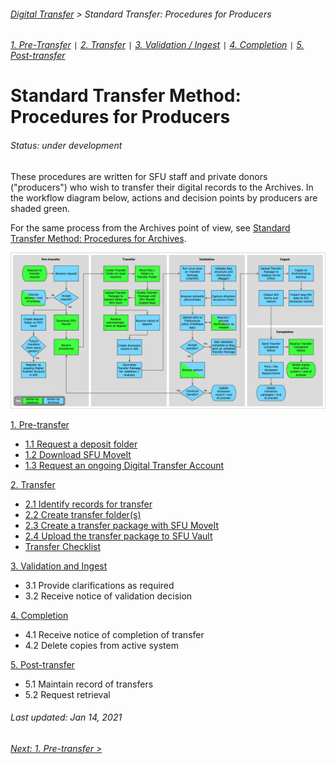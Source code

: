 ###### [Digital Transfer](../../README.md) > Standard Transfer: Procedures for Producers
###### [1. Pre-Transfer](01-pre-transfer.md) `|` [2. Transfer](02-transfer.md) `|` [3. Validation / Ingest](03-validation-ingest.md) `|` [4. Completion](04-completion.md) `|` [5. Post-transfer](05-post-transfer.md)

# Standard Transfer Method: Procedures for Producers
###### Status: under development
These procedures are written for SFU staff and private donors ("producers") who wish to transfer their digital records to the Archives. In the workflow diagram below, actions and decision points by producers are shaded green.

For the same process from the Archives point of view, see [Standard Transfer Method: Procedures for Archives](../standard-archives/00-introduction.md).

![Workflow diagram](../../screenshots/00-digital-transfer-workflow.png)

[1. Pre-transfer](01-pre-transfer.md)
- [1.1 Request a deposit folder](01-pre-transfer.md#11-request-a-deposit-folder)
- [1.2 Download SFU MoveIt](01-pre-transfer.md#12-download-sfu-moveit)
- [1.3 Request an ongoing Digital Transfer Account](01-pre-transfer.md#13-request-an-ongoing-digital-transfer-account)

[2. Transfer](02-transfer.md)
- [2.1 Identify records for transfer](02-transfer.md#21-identify-records-for-transfer)
- [2.2 Create transfer folder(s)](02-transfer.md#22-create-transfer-folders)
- [2.3 Create a transfer package with SFU MoveIt](02-transfer.md#23-create-a-transfer-package-with-sfu-moveit)
- [2.4 Upload the transfer package to SFU Vault](02-transfer.md#24-upload-the-transfer-package-to-sfu-vault)
- [Transfer Checklist](../../downloads/checklist-transfer.pdf)

[3. Validation and Ingest](03-validation-and-ingest.md)
- 3.1 Provide clarifications as required
- 3.2 Receive notice of validation decision

[4. Completion](04-completion.md)
- 4.1 Receive notice of completion of transfer
- 4.2 Delete copies from active system

[5. Post-transfer](05-post-transfer.md)
- 5.1 Maintain record of transfers
- 5.2 Request retrieval

###### Last updated: Jan 14, 2021
###### [Next: 1. Pre-transfer >](01-pre-transfer.md)
